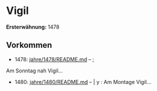 # Vigil

**Ersterwähnung:** 1478

## Vorkommen
- 1478: [jahre/1478/README.md](../jahre/1478/README.md) – ;

Am Sonntag nah Vigil...
- 1480: [jahre/1480/README.md](../jahre/1480/README.md) – |
y : Am Montage Vigil...
